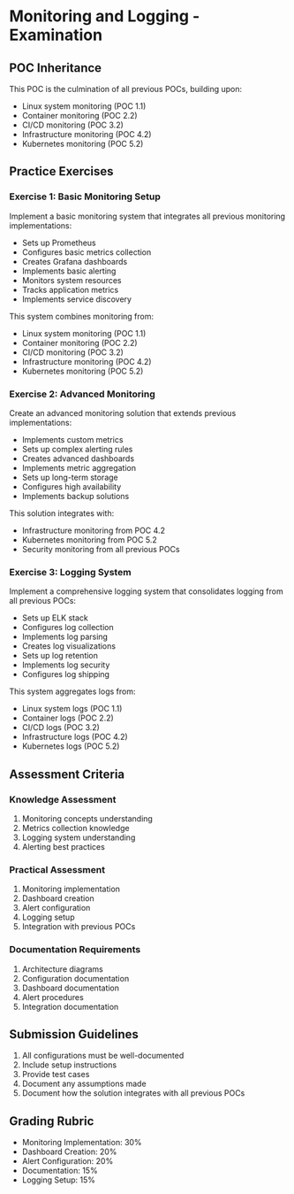 # Monitoring and Logging - Examination

## POC Inheritance
This POC is the culmination of all previous POCs, building upon:
- Linux system monitoring (POC 1.1)
- Container monitoring (POC 2.2)
- CI/CD monitoring (POC 3.2)
- Infrastructure monitoring (POC 4.2)
- Kubernetes monitoring (POC 5.2)

## Practice Exercises

### Exercise 1: Basic Monitoring Setup
Implement a basic monitoring system that integrates all previous monitoring implementations:
- Sets up Prometheus
- Configures basic metrics collection
- Creates Grafana dashboards
- Implements basic alerting
- Monitors system resources
- Tracks application metrics
- Implements service discovery

This system combines monitoring from:
- Linux system monitoring (POC 1.1)
- Container monitoring (POC 2.2)
- CI/CD monitoring (POC 3.2)
- Infrastructure monitoring (POC 4.2)
- Kubernetes monitoring (POC 5.2)

### Exercise 2: Advanced Monitoring
Create an advanced monitoring solution that extends previous implementations:
- Implements custom metrics
- Sets up complex alerting rules
- Creates advanced dashboards
- Implements metric aggregation
- Sets up long-term storage
- Configures high availability
- Implements backup solutions

This solution integrates with:
- Infrastructure monitoring from POC 4.2
- Kubernetes monitoring from POC 5.2
- Security monitoring from all previous POCs

### Exercise 3: Logging System
Implement a comprehensive logging system that consolidates logging from all previous POCs:
- Sets up ELK stack
- Configures log collection
- Implements log parsing
- Creates log visualizations
- Sets up log retention
- Implements log security
- Configures log shipping

This system aggregates logs from:
- Linux system logs (POC 1.1)
- Container logs (POC 2.2)
- CI/CD logs (POC 3.2)
- Infrastructure logs (POC 4.2)
- Kubernetes logs (POC 5.2)

## Assessment Criteria

### Knowledge Assessment
1. Monitoring concepts understanding
2. Metrics collection knowledge
3. Logging system understanding
4. Alerting best practices

### Practical Assessment
1. Monitoring implementation
2. Dashboard creation
3. Alert configuration
4. Logging setup
5. Integration with previous POCs

### Documentation Requirements
1. Architecture diagrams
2. Configuration documentation
3. Dashboard documentation
4. Alert procedures
5. Integration documentation

## Submission Guidelines
1. All configurations must be well-documented
2. Include setup instructions
3. Provide test cases
4. Document any assumptions made
5. Document how the solution integrates with all previous POCs

## Grading Rubric
- Monitoring Implementation: 30%
- Dashboard Creation: 20%
- Alert Configuration: 20%
- Documentation: 15%
- Logging Setup: 15% 